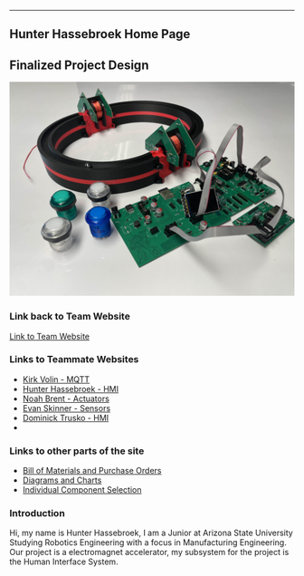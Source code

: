 ----
Hunter Hassebroek Home Page
----
## Finalized Project Design
<img src="https://github.com/ASU-EGR314-2025-S-310/ASU-EGR314-2025-S-310.github.io/blob/main/assets/Semi_Final_Project_Image.jpg?raw=true">

### Link back to Team Website
[Link to Team Website](https://asu-egr314-2025-s-310.github.io/)
### Links to Teammate Websites
- [Kirk Volin - MQTT](https://kirkvolin.github.io/)
- [Hunter Hassebroek - HMI](https://khakisaturday.github.io/)
- [Noah Brent - Actuators](https://nbrentasu.github.io/NBrent/)
- [Evan Skinner - Sensors](https://eeskinn1.github.io/)
- [Dominick Trusko - HMI](https://recpal.github.io/DomTrusko304.github.io/)
-

### Links to other parts of the site
- [Bill of Materials and Purchase Orders](https://khakisaturday.github.io/OrderFormsandBOM/)
- [Diagrams and Charts ](https://khakisaturday.github.io/charts/)
- [Individual Component Selection](https://khakisaturday.github.io/Individual_Component_Selection/)

### Introduction
Hi, my name is Hunter Hassebroek, I am a Junior at Arizona State University Studying Robotics Engineering with a focus in Manufacturing Engineering. Our project is a electromagnet accelerator, my subsystem for the project is the Human Interface System. 
